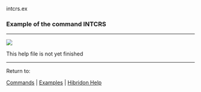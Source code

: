 intcrs.ex


###  Example of the command INTCRS

------------------------------


![](construction.gif)


This help file is not yet finished


------------------------------


Return to:


[Commands](commands.html)   |  [Examples](examples.html)   |  [Hibridon Help](hibhelp.html)
